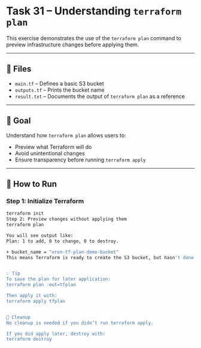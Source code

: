 # Task 31 – Understanding `terraform plan`

This exercise demonstrates the use of the `terraform plan` command to preview infrastructure changes before applying them.

---

## 📁 Files

- `main.tf` – Defines a basic S3 bucket
- `outputs.tf` – Prints the bucket name
- `result.txt` – Documents the output of `terraform plan` as a reference

---

## 🧪 Goal

Understand how `terraform plan` allows users to:

- Preview what Terraform will do
- Avoid unintentional changes
- Ensure transparency before running `terraform apply`

---

## 🚀 How to Run

### Step 1: Initialize Terraform

```bash
terraform init
Step 2: Preview changes without applying them
terraform plan

You will see output like:
Plan: 1 to add, 0 to change, 0 to destroy.

+ bucket_name = "oren-tf-plan-demo-bucket"
This means Terraform is ready to create the S3 bucket, but hasn't done so yet.


💡 Tip
To save the plan for later application:
terraform plan -out=tfplan

Then apply it with:
terraform apply tfplan


🧼 Cleanup
No cleanup is needed if you didn’t run terraform apply.

If you did apply later, destroy with:
terraform destroy



